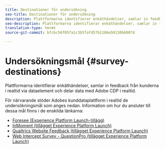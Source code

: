 ```yaml
---
title: Destinationer för undersökning
seo-title: Destinationer för undersökning
description: Plattformarna identifierar enkäthändelser, samlar in feedback från kunderna i realtid via dataelement och delar data med Adobe CDP i realtid.
seo-description: Plattformarna identifierar enkäthändelser, samlar in feedback från kunderna i realtid via dataelement och delar data med Adobe CDP i realtid.
translation-type: tm+mt
source-git-commit: bfcbc56f05fa1c3b5fafd57b1166e50130b6007d

---
```



# Undersökningsmål {#survey-destinations}

Plattformarna identifierar enkäthändelser, samlar in feedback från kunderna i realtid via dataelement och delar data med Adobe CDP i realtid.

För närvarande stöder Adobes kunddataplattform i realtid de undersökningsmål som anges nedan. Information om hur du ansluter till dessa mål finns i de enskilda länkarna:

* [Foresee (Experience Platform Launch-tillägg)](/help/rtcdp/destinations/foresee-extension.md)
* [InMoment (tillägget Experience Platform Launch)](/help/rtcdp/destinations/inmoment-extension.md)
* [Qualtrics Website Feedback (tillägget Experience Platform Launch)](qualtrics-extension.md)
* [Web Intercept Survey - QuestionPro (tillägget Experience Platform Launch)](/help/rtcdp/destinations/web-intercept-surveys-extension.md)
